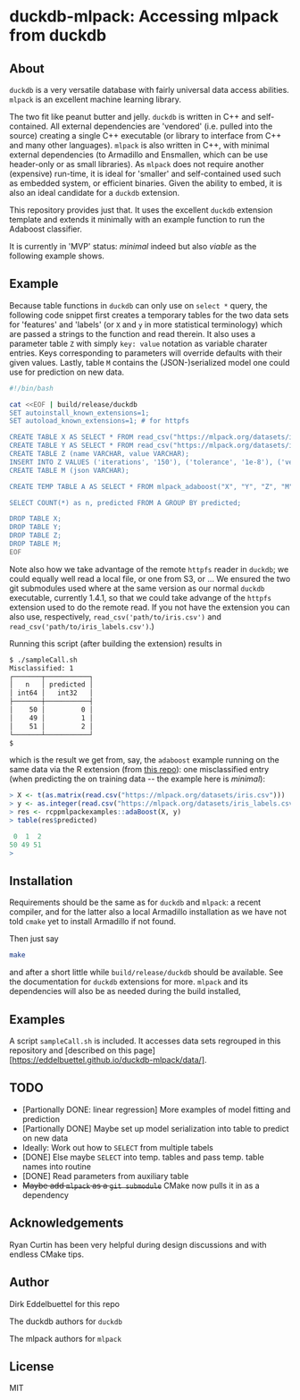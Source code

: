 
# duckdb-mlpack: Accessing mlpack from duckdb

## About

`duckdb` is a very versatile database with fairly universal data access abilities.  `mlpack` is an
excellent machine learning library.

The two fit like peanut butter and jelly. `duckdb` is written in C++ and self-contained. All
external dependencies are 'vendored' (i.e. pulled into the source) creating a single C++ executable
(or library to interface from C++ and many other languages). `mlpack` is also written in C++, with
minimal external dependencies (to Armadillo and Ensmallen, which can be use header-only or as small
libraries).  As `mlpack` does not require another (expensive) run-time, it is ideal for 'smaller'
and self-contained used such as embedded system, or efficient binaries. Given the ability to embed,
it is also an ideal candidate for a `duckdb` extension.

This repository provides just that. It uses the excellent `duckdb` extension template and extends it
minimally with an example function to run the Adaboost classifier.

It is currently in 'MVP' status: _minimal_ indeed but also _viable_ as the following example shows.

## Example

Because table functions in `duckdb` can only use on `select *` query, the following code snippet
first creates a temporary tables for the two data sets for 'features' and 'labels' (or `X` and `y`
in more statistical terminology) which are passed a strings to the function and read therein.  It 
also uses a parameter table `Z` with simply `key: value` notation as variable charater entries. Keys
corresponding to parameters will override defaults with their given values. Lastly, table `M`
contains the (JSON-)serialized model one could use for prediction on new data. 

```sh
#!/bin/bash

cat <<EOF | build/release/duckdb
SET autoinstall_known_extensions=1;
SET autoload_known_extensions=1; # for httpfs

CREATE TABLE X AS SELECT * FROM read_csv("https://mlpack.org/datasets/iris.csv");
CREATE TABLE Y AS SELECT * FROM read_csv("https://mlpack.org/datasets/iris_labels.csv");
CREATE TABLE Z (name VARCHAR, value VARCHAR);
INSERT INTO Z VALUES ('iterations', '150'), ('tolerance', '1e-8'), ('verbose', 'true');
CREATE TABLE M (json VARCHAR);

CREATE TEMP TABLE A AS SELECT * FROM mlpack_adaboost("X", "Y", "Z", "M");

SELECT COUNT(*) as n, predicted FROM A GROUP BY predicted;

DROP TABLE X;
DROP TABLE Y;
DROP TABLE Z;
DROP TABLE M;
EOF
```

Note also how we take advantage of the remote `httpfs` reader in `duckdb`; we could equally well
read a local file, or one from S3, or ... We ensured the two git submodules used where at the same
version as our normal `duckdb` executable, currently 1.4.1, so that we could take advange of the
`httpfs` extension used to do the remote read. If you not have the extension you can also use,
respectively, `read_csv('path/to/iris.csv')` and `read_csv('path/to/iris_labels.csv')`.)

Running this script (after building the extension) results in 

```sh
$ ./sampleCall.sh 
Misclassified: 1
┌───────┬───────────┐
│   n   │ predicted │
│ int64 │   int32   │
├───────┼───────────┤
│    50 │         0 │
│    49 │         1 │
│    51 │         2 │
└───────┴───────────┘
$   
```

which is the result we get from, say, the `adaboost` example running on the same data via the R
extension (from [this repo](https://github.com/eddelbuettel/rcppmlpack-examples)): one misclassified
entry (when predicting the on training data -- the example here is _minimal_):

```r
> X <- t(as.matrix(read.csv("https://mlpack.org/datasets/iris.csv")))
> y <- as.integer(read.csv("https://mlpack.org/datasets/iris_labels.csv", header=FALSE)[,1]) - 1L
> res <- rcppmlpackexamples::adaBoost(X, y)
> table(res$predicted)

 0  1  2 
50 49 51 
>
```

## Installation

Requirements should be the same as for `duckdb` and `mlpack`: a recent compiler, and for the latter
also a local Armadillo installation as we have not told `cmake` yet to install Armadillo if not
found.

Then just say

```sh
make
```

and after a short little while `build/release/duckdb` should be available. See the documentation for
`duckdb` extensions for more. `mlpack` and its dependencies will also be as needed during the build
installed,

## Examples

A script `sampleCall.sh` is included. It accesses data sets regrouped in this repository and
[described on this page][https://eddelbuettel.github.io/duckdb-mlpack/data/].

## TODO

- [Partionally DONE: linear regression] More examples of model fitting and prediction
- [Partionally DONE] Maybe set up model serialization into table to predict on new data
- Ideally: Work out how to `SELECT` from multiple tabels
- [DONE] Else maybe `SELECT` into temp. tables and pass temp. table names into routine
- [DONE] Read parameters from auxiliary table
- ~~Maybe add `mlpack` as a `git submodule`~~ CMake now pulls it in as a dependency 

## Acknowledgements

Ryan Curtin has been very helpful during design discussions and with endless CMake tips.

## Author

Dirk Eddelbuettel for this repo

The duckdb authors for `duckdb`

The mlpack authors for `mlpack`

## License

MIT 

